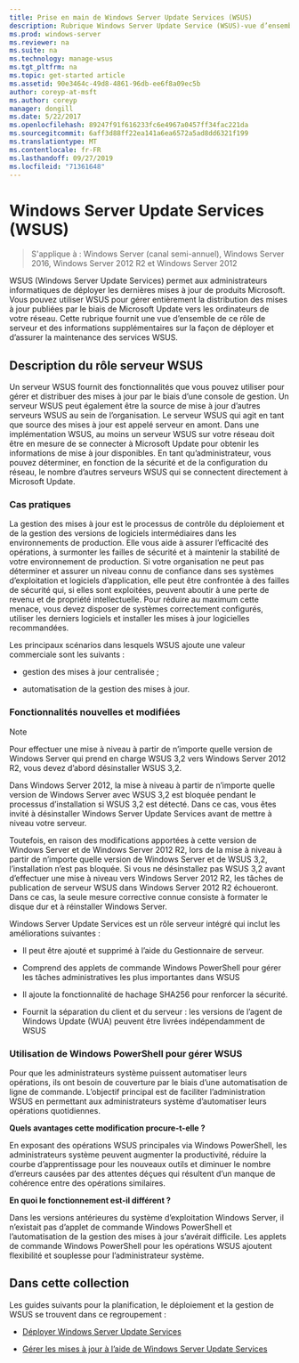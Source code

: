 ```yaml
---
title: Prise en main de Windows Server Update Services (WSUS)
description: Rubrique Windows Server Update Service (WSUS)-vue d’ensemble du rôle de serveur et de ses applications pratiques
ms.prod: windows-server
ms.reviewer: na
ms.suite: na
ms.technology: manage-wsus
ms.tgt_pltfrm: na
ms.topic: get-started article
ms.assetid: 90e3464c-49d8-4861-96db-ee6f8a09ec5b
author: coreyp-at-msft
ms.author: coreyp
manager: dongill
ms.date: 5/22/2017
ms.openlocfilehash: 89247f91f616233fc6e4967a0457ff34fac221da
ms.sourcegitcommit: 6aff3d88ff22ea141a6ea6572a5ad8dd6321f199
ms.translationtype: MT
ms.contentlocale: fr-FR
ms.lasthandoff: 09/27/2019
ms.locfileid: "71361648"
---
```

# <a name="windows-server-update-services-wsus"></a>Windows Server Update Services (WSUS)

>S'applique à : Windows Server (canal semi-annuel), Windows Server 2016, Windows Server 2012 R2 et Windows Server 2012

WSUS (Windows Server Update Services) permet aux administrateurs informatiques de déployer les dernières mises à jour de produits Microsoft. Vous pouvez utiliser WSUS pour gérer entièrement la distribution des mises à jour publiées par le biais de Microsoft Update vers les ordinateurs de votre réseau. Cette rubrique fournit une vue d’ensemble de ce rôle de serveur et des informations supplémentaires sur la façon de déployer et d’assurer la maintenance des services WSUS.

## <a name="wsus-server-role-description"></a>Description du rôle serveur WSUS
Un serveur WSUS fournit des fonctionnalités que vous pouvez utiliser pour gérer et distribuer des mises à jour par le biais d’une console de gestion. Un serveur WSUS peut également être la source de mise à jour d’autres serveurs WSUS au sein de l’organisation. Le serveur WSUS qui agit en tant que source des mises à jour est appelé serveur en amont. Dans une implémentation WSUS, au moins un serveur WSUS sur votre réseau doit être en mesure de se connecter à Microsoft Update pour obtenir les informations de mise à jour disponibles. En tant qu’administrateur, vous pouvez déterminer, en fonction de la sécurité et de la configuration du réseau, le nombre d’autres serveurs WSUS qui se connectent directement à Microsoft Update.

### <a name="practical-applications"></a>Cas pratiques
La gestion des mises à jour est le processus de contrôle du déploiement et de la gestion des versions de logiciels intermédiaires dans les environnements de production. Elle vous aide à assurer l’efficacité des opérations, à surmonter les failles de sécurité et à maintenir la stabilité de votre environnement de production. Si votre organisation ne peut pas déterminer et assurer un niveau connu de confiance dans ses systèmes d’exploitation et logiciels d’application, elle peut être confrontée à des failles de sécurité qui, si elles sont exploitées, peuvent aboutir à une perte de revenu et de propriété intellectuelle. Pour réduire au maximum cette menace, vous devez disposer de systèmes correctement configurés, utiliser les derniers logiciels et installer les mises à jour logicielles recommandées.

Les principaux scénarios dans lesquels WSUS ajoute une valeur commerciale sont les suivants :

-   gestion des mises à jour centralisée ;

-   automatisation de la gestion des mises à jour.

### <a name="new-and-changed-functionality"></a>Fonctionnalités nouvelles et modifiées

> [!NOTE]
> Pour effectuer une mise à niveau à partir de n’importe quelle version de Windows Server qui prend en charge WSUS 3,2 vers Windows Server 2012 R2, vous devez d’abord désinstaller WSUS 3,2.
> 
> Dans Windows Server 2012, la mise à niveau à partir de n’importe quelle version de Windows Server avec WSUS 3,2 est bloquée pendant le processus d’installation si WSUS 3,2 est détecté. Dans ce cas, vous êtes invité à désinstaller Windows Server Update Services avant de mettre à niveau votre serveur.
> 
> Toutefois, en raison des modifications apportées à cette version de Windows Server et de Windows Server 2012 R2, lors de la mise à niveau à partir de n’importe quelle version de Windows Server et de WSUS 3,2, l’installation n’est pas bloquée. Si vous ne désinstallez pas WSUS 3,2 avant d’effectuer une mise à niveau vers Windows Server 2012 R2, les tâches de publication de serveur WSUS dans Windows Server 2012 R2 échoueront. Dans ce cas, la seule mesure corrective connue consiste à formater le disque dur et à réinstaller Windows Server.

Windows Server Update Services est un rôle serveur intégré qui inclut les améliorations suivantes :

-   Il peut être ajouté et supprimé à l’aide du Gestionnaire de serveur.

-   Comprend des applets de commande Windows PowerShell pour gérer les tâches administratives les plus importantes dans WSUS

-   Il ajoute la fonctionnalité de hachage SHA256 pour renforcer la sécurité.

-   Fournit la séparation du client et du serveur : les versions de l’agent de Windows Update (WUA) peuvent être livrées indépendamment de WSUS

### <a name="using-windows-powershell-to-manage-wsus"></a>Utilisation de Windows PowerShell pour gérer WSUS
Pour que les administrateurs système puissent automatiser leurs opérations, ils ont besoin de couverture par le biais d’une automatisation de ligne de commande. L’objectif principal est de faciliter l’administration WSUS en permettant aux administrateurs système d’automatiser leurs opérations quotidiennes.

**Quels avantages cette modification procure-t-elle ?**

En exposant des opérations WSUS principales via Windows PowerShell, les administrateurs système peuvent augmenter la productivité, réduire la courbe d’apprentissage pour les nouveaux outils et diminuer le nombre d’erreurs causées par des attentes déçues qui résultent d’un manque de cohérence entre des opérations similaires.

**En quoi le fonctionnement est-il différent ?**

Dans les versions antérieures du système d’exploitation Windows Server, il n’existait pas d’applet de commande Windows PowerShell et l’automatisation de la gestion des mises à jour s’avérait difficile. Les applets de commande Windows PowerShell pour les opérations WSUS ajoutent flexibilité et souplesse pour l’administrateur système.

## <a name="in-this-collection"></a>Dans cette collection
Les guides suivants pour la planification, le déploiement et la gestion de WSUS se trouvent dans ce regroupement :

-   [Déployer Windows Server Update Services](../deploy/deploy-windows-server-update-services.md)

-   [Gérer les mises à jour à l’aide de Windows Server Update Services](../manage/update-management-with-windows-server-update-services.md)


